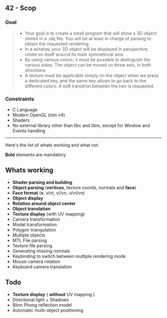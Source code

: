 ## 42 - Scop

### Goal
> - Your goal is to create a small program that will show a 3D object stored in a .obj file. You will be at least in charge of parsing to obtain the requested rendering.
> - In a window, your 3D object will be displayed in perspective, rotate on itself around its main symmetrical axis. 
> - By using various colors, it must be possible to distinguish the various sides. The object can be moved on three axis, in both directions.
> - A texture must be applicable simply on the object when we press a dedicated
key, and the same key allows to go back to the different colors. A soft transition between the two is requested.

### Constraints
- C Language
- Modern OpenGL (min v4)
- Shaders
- No external library other than libc and libm, except for Window and Events handling

------------
Here's the list of whats working and what not.

**Bold** elements are mandatory.

## Whats working
- **Shader parsing and building**
- **Object parsing** (**vertices**, texture coords, normals and **face**)
- **Face format** (**v**, v/vt, v//vn, v/vt/vn)
- **Object display**
- **Rotation around object center**
- **Object translation**
- **Texture display** (with UV mapping)
- Camera transformation
- Model transformation
- Polygon triangulation
- Multiple objects
- MTL File parsing
- Texture file parsing
- Generating missing normals
- Keybinding to switch between multiple rendering mode
- Mouse camera rotation
- Keyboard camera translation
## Todo
- **Texture display** ( **without** UV mapping )
- Directional light + Shadows
- Blinn Phong reflection model
- Automatic multi-object positioning
